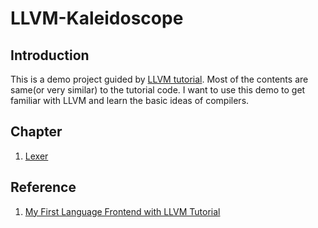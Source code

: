 # LLVM-Kaleidoscope

## Introduction
This is a demo project guided by [LLVM tutorial](https://llvm.org/docs/tutorial/MyFirstLanguageFrontend/index.html). Most of the contents are same(or very similar) to the tutorial code. I want to use this demo to get familiar with LLVM and learn the basic ideas of compilers.

## Chapter
1. [Lexer]()

## Reference
1. [My First Language Frontend with LLVM Tutorial](https://llvm.org/docs/tutorial/MyFirstLanguageFrontend/index.html#my-first-language-frontend-with-llvm-tutorial)